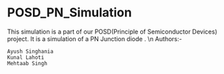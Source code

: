 # POSD_PN_Simulation

This simulation is a part of our POSD(Principle of Semiconductor Devices) project. It is a simulation of a PN Junction diode .
\n
Authors:-
```
Ayush Singhania
Kunal Lahoti
Mehtaab Singh
```
